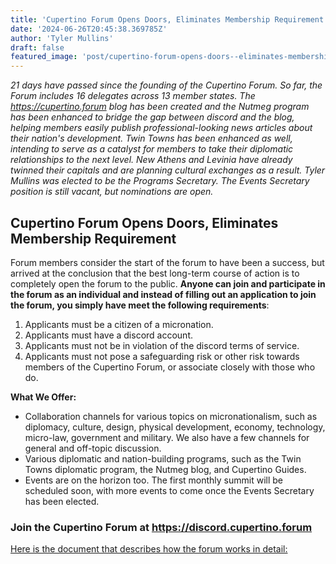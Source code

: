```yaml
---
title: 'Cupertino Forum Opens Doors, Eliminates Membership Requirement'
date: '2024-06-26T20:45:38.369785Z'
author: 'Tyler Mullins'
draft: false
featured_image: 'post/cupertino-forum-opens-doors--eliminates-membership-requirement-2024-06-26-20-45-38.369785/CUPFF.png'
---
```


*21 days have passed since the founding of the Cupertino Forum. So far, the Forum includes 16 delegates across 13 member states. The https://cupertino.forum blog has been created and the Nutmeg program has been enhanced to bridge the gap between discord and the blog, helping members easily publish professional-looking news articles about their nation's development. Twin Towns has been enhanced as well, intending to serve as a catalyst for members to take their diplomatic relationships to the next level. New Athens and Levinia have already twinned their capitals and are planning cultural exchanges as a result. Tyler Mullins was elected to be the Programs Secretary. The Events Secretary position is still vacant, but nominations are open.*

## Cupertino Forum Opens Doors, Eliminates Membership Requirement

Forum members consider the start of the forum to have been a success, but arrived at the conclusion that the best long-term course of action is to completely open the forum to the public. **Anyone can join and participate in the forum as an individual and instead of filling out an application to join the forum, you simply have meet the following requirements**:

1. Applicants must be a citizen of a micronation.
2. Applicants must have a discord account.
3. Applicants must not be in violation of the discord terms of service.
4. Applicants must not pose a safeguarding risk or other risk towards members of the Cupertino Forum, or associate closely with those who do.

**What We Offer:**
- Collaboration channels for various topics on micronationalism, such as diplomacy, culture, design, physical development, economy, technology, micro-law, government and military. We also have a few channels for general and off-topic discussion.
- Various diplomatic and nation-building programs, such as the Twin Towns diplomatic program, the Nutmeg blog, and Cupertino Guides.
- Events are on the horizon too. The first monthly summit will be scheduled soon, with more events to come once the Events Secretary has been elected.
### Join the Cupertino Forum at https://discord.cupertino.forum
[Here is the document that describes how the forum works in detail:](
https://docs.google.com/document/d/1Up5o60SfCa-snuXolb1Evu0NzBOnzfuRvgzZAtRIrSY/edit?usp=sharing)

